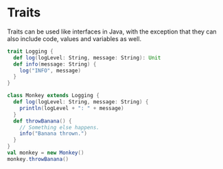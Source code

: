 Traits
======

Traits can be used like interfaces in Java, with the exception that they can also include code, values and variables as well.

```scala
trait Logging {
  def log(logLevel: String, message: String): Unit
  def info(message: String) {
    log("INFO", message)
  }
}

class Monkey extends Logging {
  def log(logLevel: String, message: String) {
    println(logLevel + ": " + message)
  }
  def throwBanana() {
    // Something else happens.
    info("Banana thrown.")
  }
}
val monkey = new Monkey()
monkey.throwBanana()
```

